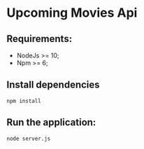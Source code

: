 # Upcoming Movies Api

## Requirements:
* NodeJs >= 10;
* Npm >= 6;

## Install dependencies
```
npm install
```

## Run the application:
```
node server.js
```